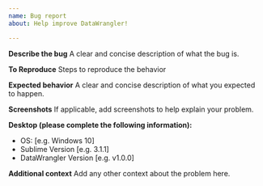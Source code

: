 ```yaml
---
name: Bug report
about: Help improve DataWrangler!

---
```


**Describe the bug**
A clear and concise description of what the bug is.

**To Reproduce**
Steps to reproduce the behavior

**Expected behavior**
A clear and concise description of what you expected to happen.

**Screenshots**
If applicable, add screenshots to help explain your problem.

**Desktop (please complete the following information):**
 - OS: [e.g. Windows 10]
 - Sublime Version [e.g. 3.1.1]
 - DataWrangler Version [e.g. v1.0.0]

**Additional context**
Add any other context about the problem here.
